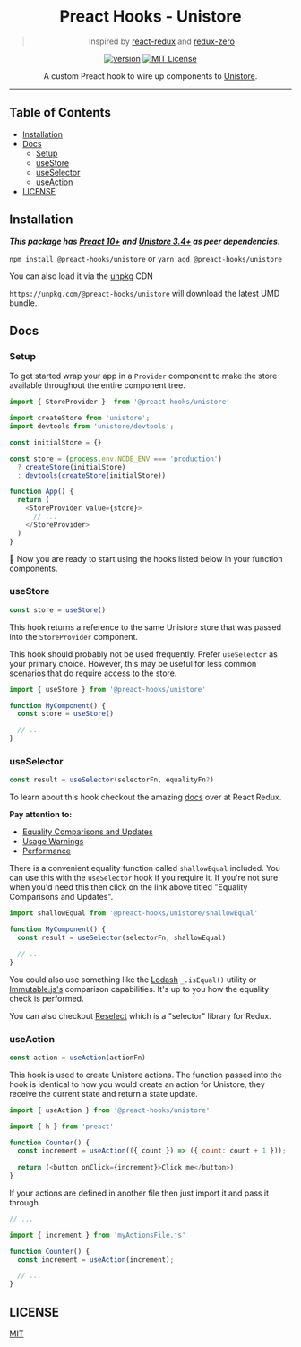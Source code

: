 <div align="center">
<h1>Preact Hooks - Unistore</h1>

> Inspired by [react-redux](https://github.com/reduxjs/react-redux) and [redux-zero](https://github.com/redux-zero/redux-zero)

[![version][version-badge]][package]
[![MIT License][license-badge]][license]

A custom Preact hook to wire up components to [Unistore](https://github.com/developit/unistore).
</div>

<hr />

## Table of Contents

<!-- START doctoc generated TOC please keep comment here to allow auto update -->
<!-- DON'T EDIT THIS SECTION, INSTEAD RE-RUN doctoc TO UPDATE -->


- [Installation](#installation)
- [Docs](#docs)
  - [Setup](#setup)
  - [useStore](#usestore)
  - [useSelector](#useselector)
  - [useAction](#useaction)
- [LICENSE](#license)

<!-- END doctoc generated TOC please keep comment here to allow auto update -->

## Installation

***This package has [Preact 10+](https://github.com/preactjs/preact) and [Unistore 3.4+](https://github.com/developit/unistore) as peer dependencies.***

`npm install @preact-hooks/unistore` or `yarn add @preact-hooks/unistore`

You can also load it via the [unpkg](https://unpkg.com) CDN

`https://unpkg.com/@preact-hooks/unistore` will download the latest UMD bundle.

## Docs

### Setup 

To get started wrap your app in a `Provider` component to make the store available 
throughout the entire component tree.

```js
import { StoreProvider }  from '@preact-hooks/unistore'

import createStore from 'unistore';
import devtools from 'unistore/devtools';

const initialStore = {}

const store = (process.env.NODE_ENV === 'production') 
  ? createStore(initialStore) 
  : devtools(createStore(initialStore))

function App() {
  return (
    <StoreProvider value={store}>
      // ...  
    </StoreProvider>
  )
}
``` 

🎉 Now you are ready to start using the hooks listed below in your function components.

### useStore

```js
const store = useStore()
```

This hook returns a reference to the same Unistore store that was passed into the `StoreProvider` component.

This hook should probably not be used frequently. Prefer `useSelector` as your primary choice. However, this may be useful for less common scenarios that do require access to the store.

```js
import { useStore } from '@preact-hooks/unistore'

function MyComponent() {
  const store = useStore()

  // ...
}
```

### useSelector

```js
const result = useSelector(selectorFn, equalityFn?)
```

To learn about this hook checkout the amazing [docs](https://react-redux.js.org/api/hooks) over at React Redux.

**Pay attention to:**

- [Equality Comparisons and Updates](https://react-redux.js.org/api/hooks#equality-comparisons-and-updates)
- [Usage Warnings](https://react-redux.js.org/api/hooks#usage-warnings)
- [Performance](https://react-redux.js.org/api/hooks#performance)

There is a convenient equality function called `shallowEqual` included. You can use this with 
the `useSelector` hook if you require it. If you're not sure when you'd need this then click
on the link above titled "Equality Comparisons and Updates".

```js
import shallowEqual from '@preact-hooks/unistore/shallowEqual'

function MyComponent() {
  const result = useSelector(selectorFn, shallowEqual)

  // ...
}
```

You could also use something like the [Lodash](https://github.com/lodash/lodash) `_.isEqual()` utility or 
[Immutable.js's](https://github.com/immutable-js/immutable-js) comparison capabilities. It's up to you how the equality check is performed. 

You can also checkout [Reselect](https://github.com/reduxjs/reselect) which is a "selector" library for Redux.

### useAction

```js
const action = useAction(actionFn)
```

This hook is used to create Unistore actions. The function passed into the hook is identical to how you would create an action for Unistore, they 
receive the current state and return a state update.

```js
import { useAction } from '@preact-hooks/unistore'

import { h } from 'preact'

function Counter() {
  const increment = useAction(({ count }) => ({ count: count + 1 }));
  
  return (<button onClick={increment}>Click me</button>);
}
```

If your actions are defined in another file then just import it and pass it through.

```js
// ...

import { increment } from 'myActionsFile.js'

function Counter() {
  const increment = useAction(increment);

  // ...  
}
```

## LICENSE

[MIT](LICENSE)

<!-- prettier-ignore-start -->
[package]: https://www.npmjs.com/package/@preact-hooks/unistore
[version-badge]: https://img.shields.io/npm/v/@preact-hooks/unistore
[license]: https://github.com/mihar-22/preact-hooks-unistore/blob/master/LICENSE
[license-badge]: https://img.shields.io/github/license/mihar-22/preact-hooks-unistore?color=b
<!-- prettier-ignore-end -->
